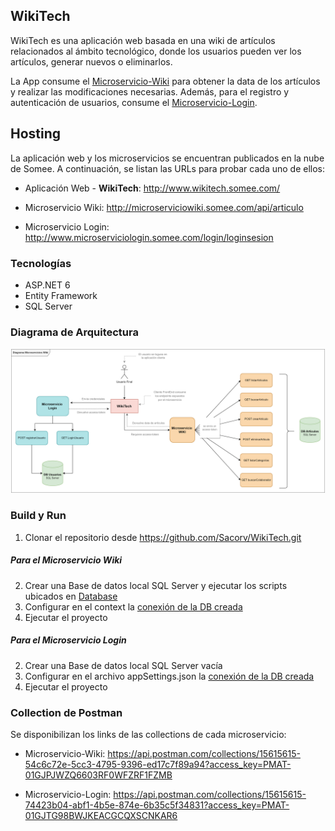##  WikiTech

WikiTech es una aplicación web basada en una wiki de artículos relacionados al ámbito tecnológico, donde los usuarios pueden ver los artículos, generar nuevos o eliminarlos. 

La App consume el [Microservicio-Wiki](https://github.com/Sacorv/WikiTech/tree/master/Microservicio-Wiki) para obtener la data de los artículos y realizar las modificaciones necesarias. Además, para el registro y autenticación de usuarios, consume el [Microservicio-Login](https://github.com/Sacorv/WikiTech/tree/master/Microservicio-Login).

## Hosting

La aplicación web y los microservicios se encuentran publicados en la nube de Somee. A continuación, se listan las URLs para probar cada uno de ellos:

* Aplicación Web - **WikiTech**: http://www.wikitech.somee.com/

* Microservicio Wiki: http://microserviciowiki.somee.com/api/articulo

* Microservicio Login: http://www.microserviciologin.somee.com/login/loginsesion

### Tecnologías

- ASP.NET 6
- Entity Framework
- SQL Server

### Diagrama de Arquitectura

![diagrama](./Documents/Diagrama-wiki.png)

### Build y Run

1. Clonar el repositorio desde https://github.com/Sacorv/WikiTech.git

##### Para el Microservicio Wiki

2. Crear una Base de datos local SQL Server y ejecutar los scripts ubicados en [Database](https://github.com/Sacorv/WikiTech/tree/master/Database)
3. Configurar en el context la [conexión de la DB creada](https://github.com/Sacorv/WikiTech/blob/master/Microservicio-Wiki/MicroservicioWiki.Data/Entidades/MicroservicioWikiContext.cs#L28) 
4. Ejecutar el proyecto

##### Para el Microservicio Login

2. Crear una Base de datos local SQL Server vacía
3. Configurar en el archivo appSettings.json la [conexión de la DB creada](https://github.com/Sacorv/WikiTech/blob/master/Microservicio-Login/Api-login/appsettings.json#L16) 
4. Ejecutar el proyecto

### Collection de Postman

Se disponibilizan los links de las collections de cada microservicio: 

- Microservicio-Wiki: https://api.postman.com/collections/15615615-54c6c72e-5cc3-4795-9396-ed17c7f89a94?access_key=PMAT-01GJPJWZQ6603RF0WFZRF1FZMB

- Microservicio-Login: https://api.postman.com/collections/15615615-74423b04-abf1-4b5e-874e-6b35c5f34831?access_key=PMAT-01GJTG98BWJKEACGCQXSCNKAR6

